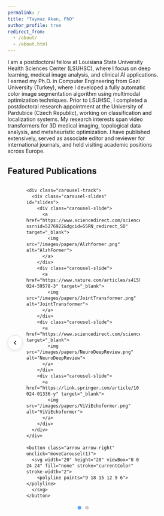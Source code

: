 ```yaml
---
permalink: /
title: "Taymaz Akan, PhD"
author_profile: true
redirect_from: 
  - /about/
  - /about.html
---
```


I am a postdoctoral fellow at Louisiana State University Health Sciences Center (LSUHSC), where I focus on deep learning, medical image analysis, and clinical AI applications. I earned my Ph.D. in Computer Engineering from Gazi University (Turkey), where I developed a fully automatic color image segmentation algorithm using multimodal optimization techniques. Prior to LSUHSC, I completed a postdoctoral research appointment at the University of Pardubice (Czech Republic), working on classification and localization systems. My research interests span video transformers for 3D medical imaging, topological data analysis, and metaheuristic optimization. I have published extensively, served as associate editor and reviewer for international journals, and held visiting academic positions across Europe.


<html lang="en">
<head>
  <meta charset="UTF-8">
  <meta name="viewport" content="width=device-width, initial-scale=1.0">
  <title>Featured Publications</title>
  <style>
    * {
      margin: 0;
      padding: 0;
      box-sizing: border-box;
    }

    #featured-publications {
      max-width: 900px;
      margin: 60px auto;
      text-align: center;
    }

    h2 {
      font-size: 1.6em;
      margin-bottom: 30px;
    }

    .carousel-container {
      position: relative;
      width: 100%;
      max-width: 750px;
      margin: 0 auto;
      padding: 0 50px;
    }

    .carousel-track {
      overflow: hidden;
      padding: 20px 0;
    }

    .carousel-slides {
      display: flex;
      transition: transform 0.5s ease;
    }

    .carousel-slide {
      min-width: 33.333%;
      padding: 0 10px;
      display: flex;
      justify-content: center;
    }

    .carousel-slide img {
      width: 210px;
      height: 285px;
      border-radius: 10px;
      box-shadow: 0 3px 10px rgba(0,0,0,0.15);
      transition: transform 0.3s ease;
    }

    .carousel-slide img:hover {
      transform: scale(1.05);
    }

    .arrow {
      position: absolute;
      top: 50%;
      transform: translateY(-50%);
      width: 40px;
      height: 40px;
      background: rgba(255, 255, 255, 0.9);
      border: 1px solid #ddd;
      border-radius: 50%;
      cursor: pointer;
      display: flex;
      align-items: center;
      justify-content: center;
      z-index: 10;
      box-shadow: 0 2px 8px rgba(0,0,0,0.1);
    }

    .arrow:hover {
      background: white;
      box-shadow: 0 4px 12px rgba(0,0,0,0.15);
    }

    .arrow-left {
      left: 0;
    }

    .arrow-right {
      right: 0;
    }

    .dots {
      display: flex;
      justify-content: center;
      gap: 10px;
      margin-top: 20px;
    }

    .dot {
      width: 10px;
      height: 10px;
      border-radius: 50%;
      background: #ccc;
      cursor: pointer;
      transition: background 0.3s;
    }

    .dot.active {
      background: #58a6ff;
    }
  </style>
</head>
<body>

<section id="featured-publications">
  <h2>Featured Publications</h2>
  
  <div class="carousel-container">
    <button class="arrow arrow-left" onclick="moveCarousel(-1)">
      <svg width="20" height="20" viewBox="0 0 24 24" fill="none" stroke="currentColor" stroke-width="2">
        <polyline points="15 18 9 12 15 6"></polyline>
      </svg>
    </button>

    <div class="carousel-track">
      <div class="carousel-slides" id="slides">
        <div class="carousel-slide">
          <a href="https://www.sciencedirect.com/science/article/pii/S0306452225009108?ssrnid=5276922&dgcid=SSRN_redirect_SD" target="_blank">
            <img src="/images/papers/Alzhformer.png" alt="AlzhFormer">
          </a>
        </div>
        <div class="carousel-slide">
          <a href="https://www.nature.com/articles/s41598-024-59578-3" target="_blank">
            <img src="/images/papers/JointTransformer.png" alt="JointTransformer">
          </a>
        </div>
        <div class="carousel-slide">
          <a href="https://www.sciencedirect.com/science/article/pii/S0022510X25003557" target="_blank">
            <img src="/images/papers/NeuroDeepReview.png" alt="NeuroDeepReview">
          </a>
        </div>
        <div class="carousel-slide">
          <a href="https://link.springer.com/article/10.1007/s10278-024-01336-y" target="_blank">
            <img src="/images/papers/ViViEchoformer.png" alt="ViViEchoformer">
          </a>
        </div>
      </div>
    </div>

    <button class="arrow arrow-right" onclick="moveCarousel(1)">
      <svg width="20" height="20" viewBox="0 0 24 24" fill="none" stroke="currentColor" stroke-width="2">
        <polyline points="9 18 15 12 9 6"></polyline>
      </svg>
    </button>
  </div>

  <div class="dots">
    <span class="dot active" onclick="goToSlide(0)"></span>
    <span class="dot" onclick="goToSlide(1)"></span>
  </div>
</section>

<script>
let currentPosition = 0;
const totalPages = 2;
const slides = document.getElementById('slides');
const dots = document.querySelectorAll('.dot');

function updateCarousel() {
  const offset = currentPosition * -33.333;
  slides.style.transform = `translateX(${offset}%)`;
  
  dots.forEach((dot, index) => {
    dot.classList.toggle('active', index === currentPosition);
  });
}

function moveCarousel(direction) {
  currentPosition += direction;
  if (currentPosition < 0) currentPosition = totalPages - 1;
  if (currentPosition >= totalPages) currentPosition = 0;
  updateCarousel();
}

function goToSlide(index) {
  currentPosition = index;
  updateCarousel();
}

// Auto-advance every 5 seconds
setInterval(() => {
  moveCarousel(1);
}, 5000);
</script>

</body>
</html>
